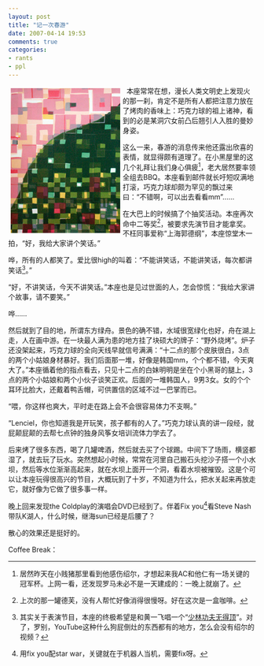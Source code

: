 ```yaml
---
layout: post
title: "记一次春游"
date: 2007-04-14 19:53
comments: true
categories: 
- rants
- ppl
---
```


<img alt="block" src="/downloads/images/2007_04/spring_outting.png" align="left" style="margin:5px"/>  本座常常在想，漫长人类文明史上发现火的那一刹，肯定不是所有人都把注意力放在了烤肉的香味上：巧克力球的祖上诸神，看到的必是某洞穴女前凸后翘引人入胜的曼妙身姿。


这么一来，春游的消息传来他还露出欣喜的表情，就显得颇有道理了。在小黑屋里的这几个礼拜让我们身心俱疲[^1]，老大居然要率领全组去BBQ。本座看到邮件就长吁短叹满地打滚，巧克力球却颇为罕见的飘过来曰：“不错啊，可以出去看看mm”……


在大巴上的时候搞了个抽奖活动。本座再次命中二等奖[^2]，被要求先演节目才能拿奖。不枉同事爱称“上海郭德纲”，本座惊堂木一拍，“好，我给大家讲个笑话。”


哗，所有的人都笑了。爱比很high的叫着：“不能讲笑话，不能讲笑话，每次都讲笑话[^3]。”


“好，不讲笑话，今天不讲笑话。”本座也是见过世面的人，怎会惊慌：“我给大家讲个故事，请不要笑。”


哗……


然后就到了目的地，所谓东方绿舟。景色的确不错，水域很宽绿化也好，舟在湖上走，人在画中游。在一块最人满为患的地方挂了块硕大的牌子：“野外烧烤”。炉子还没架起来，巧克力球的全向天线早就信号满满：“十二点的那个皮肤很白，3点的两个小姑娘身材暴好。我们后面那一堆，好像是韩国mm，个个都不错，今天爽大了。”本座循着他的指点看去，只见十二点的白妹明明是坐在个小黑哥的腿上，3点的两个小姑娘和两个小伙子谈笑正欢。后面的一堆韩国人，9男3女。女的个个耳环比脸大，还戴着鸭舌帽，可供置信的区域不过一巴掌而已。


“喂，你这样也爽大，平时走在路上会不会很容易体力不支啊。”


“Lenciel，你也知道我是开玩笑，孩子都有的人了。”巧克力球认真的讲一段经，就屁颠屁颠的去帮七点钟的独身风筝女培训流体力学去了。


后来烤了很多东西，喝了几罐啤酒，然后就去买了个球踢。中间下了场雨，横竖都湿了，就去玩了玩水。突然想起小时候，常常在河里自己搬石头挖沙子搭一个小水坝，然后等水位渐渐高起来，就在水坝上面开一个洞，看着水坝被摧毁。这是个可以让本座玩得很高兴的节目，大概玩到了十岁，不知道为什么，把水关起来再放走它，就好像为它做了很多事一样。


晚上回来发现the Coldplay的演唱会DVD已经到了。伴着Fix you[^4]看Steve Nash带队K湖人，什么时候，继海sun已经是后腰了？


散心的效果还是挺好的。


Coffee Break：

[^1]: 居然昨天在小贱猪那里看到他感伤绍尔，才想起来我AC和他仁有一场关键的冠军杯。上网一看，还发现罗马未必不是一天建成的：一晚上就崩了。
[^2]: 上次的那一罐德芙，没有人帮忙好像消得很慢呀。好在这次是一盒咖啡。
[^3]:  其实关于表演节目，本座的终极希望是和黄一飞唱一个“[少林功夫无得顶](http://www.youtube.com/watch?v=cWBEiCxK5g0)”。对了，罗别，YouTube这种什么狗屁倒灶的东西都有的地方，怎么会没有绍尔的视频？
[^4]: 用fix you配star war，关键就在于机器人当机，需要fix呀。
